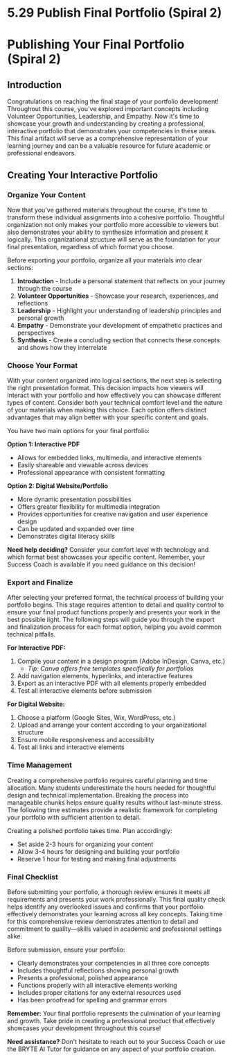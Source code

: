 # 5.29 Publish Final Portfolio (Spiral 2)

# Publishing Your Final Portfolio (Spiral 2)

## Introduction

Congratulations on reaching the final stage of your portfolio development! Throughout this course, you've explored important concepts including Volunteer Opportunities, Leadership, and Empathy. Now it's time to showcase your growth and understanding by creating a professional, interactive portfolio that demonstrates your competencies in these areas. This final artifact will serve as a comprehensive representation of your learning journey and can be a valuable resource for future academic or professional endeavors.

## Creating Your Interactive Portfolio

### Organize Your Content

Now that you've gathered materials throughout the course, it's time to transform these individual assignments into a cohesive portfolio. Thoughtful organization not only makes your portfolio more accessible to viewers but also demonstrates your ability to synthesize information and present it logically. This organizational structure will serve as the foundation for your final presentation, regardless of which format you choose.

Before exporting your portfolio, organize all your materials into clear sections:

1. **Introduction** - Include a personal statement that reflects on your journey through the course
2. **Volunteer Opportunities** - Showcase your research, experiences, and reflections
3. **Leadership** - Highlight your understanding of leadership principles and personal growth
4. **Empathy** - Demonstrate your development of empathetic practices and perspectives
5. **Synthesis** - Create a concluding section that connects these concepts and shows how they interrelate

### Choose Your Format

With your content organized into logical sections, the next step is selecting the right presentation format. This decision impacts how viewers will interact with your portfolio and how effectively you can showcase different types of content. Consider both your technical comfort level and the nature of your materials when making this choice. Each option offers distinct advantages that may align better with your specific content and goals.

You have two main options for your final portfolio:

**Option 1: Interactive PDF**
- Allows for embedded links, multimedia, and interactive elements
- Easily shareable and viewable across devices
- Professional appearance with consistent formatting

**Option 2: Digital Website/Portfolio**
- More dynamic presentation possibilities
- Offers greater flexibility for multimedia integration
- Provides opportunities for creative navigation and user experience design
- Can be updated and expanded over time
- Demonstrates digital literacy skills

**Need help deciding?** Consider your comfort level with technology and which format best showcases your specific content. Remember, your Success Coach is available if you need guidance on this decision!

### Export and Finalize

After selecting your preferred format, the technical process of building your portfolio begins. This stage requires attention to detail and quality control to ensure your final product functions properly and presents your work in the best possible light. The following steps will guide you through the export and finalization process for each format option, helping you avoid common technical pitfalls.

**For Interactive PDF:**
1. Compile your content in a design program (Adobe InDesign, Canva, etc.)
   * *Tip: Canva offers free templates specifically for portfolios*
2. Add navigation elements, hyperlinks, and interactive features
3. Export as an interactive PDF with all elements properly embedded
4. Test all interactive elements before submission

**For Digital Website:**
1. Choose a platform (Google Sites, Wix, WordPress, etc.)
2. Upload and arrange your content according to your organizational structure
3. Ensure mobile responsiveness and accessibility
4. Test all links and interactive elements

### Time Management

Creating a comprehensive portfolio requires careful planning and time allocation. Many students underestimate the hours needed for thoughtful design and technical implementation. Breaking the process into manageable chunks helps ensure quality results without last-minute stress. The following time estimates provide a realistic framework for completing your portfolio with sufficient attention to detail.

Creating a polished portfolio takes time. Plan accordingly:
- Set aside 2-3 hours for organizing your content
- Allow 3-4 hours for designing and building your portfolio
- Reserve 1 hour for testing and making final adjustments

### Final Checklist

Before submitting your portfolio, a thorough review ensures it meets all requirements and presents your work professionally. This final quality check helps identify any overlooked issues and confirms that your portfolio effectively demonstrates your learning across all key concepts. Taking time for this comprehensive review demonstrates attention to detail and commitment to quality—skills valued in academic and professional settings alike.

Before submission, ensure your portfolio:
- Clearly demonstrates your competencies in all three core concepts
- Includes thoughtful reflections showing personal growth
- Presents a professional, polished appearance
- Functions properly with all interactive elements working
- Includes proper citations for any external resources used
- Has been proofread for spelling and grammar errors

**Remember:** Your final portfolio represents the culmination of your learning and growth. Take pride in creating a professional product that effectively showcases your development throughout this course!

**Need assistance?** Don't hesitate to reach out to your Success Coach or use the BRYTE AI Tutor for guidance on any aspect of your portfolio creation.
